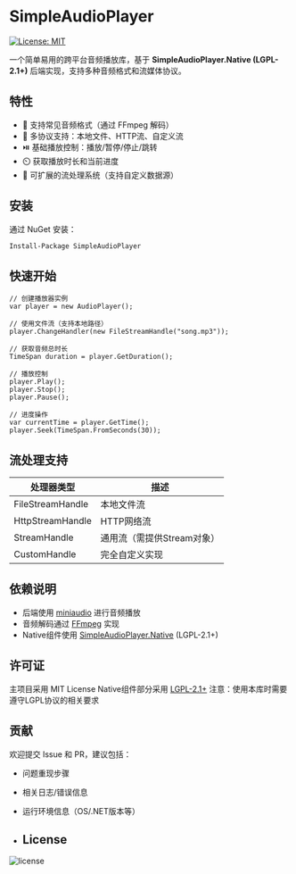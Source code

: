 # SimpleAudioPlayer

[![License: MIT](https://img.shields.io/badge/License-MIT-yellow.svg)](https://opensource.org/licenses/MIT)

一个简单易用的跨平台音频播放库，基于 **SimpleAudioPlayer.Native (LGPL-2.1+)** 后端实现，支持多种音频格式和流媒体协议。

## 特性

- 🎵 支持常见音频格式（通过 FFmpeg 解码）
- 📁 多协议支持：本地文件、HTTP流、自定义流
- ⏯️ 基础播放控制：播放/暂停/停止/跳转
- ⏲️ 获取播放时长和当前进度
- 🔧 可扩展的流处理系统（支持自定义数据源）

## 安装

通过 NuGet 安装：
```bash
Install-Package SimpleAudioPlayer
```

## 快速开始
```
// 创建播放器实例
var player = new AudioPlayer();

// 使用文件流（支持本地路径）
player.ChangeHandler(new FileStreamHandle("song.mp3"));

// 获取音频总时长
TimeSpan duration = player.GetDuration();

// 播放控制
player.Play();
player.Stop();
player.Pause();

// 进度操作
var currentTime = player.GetTime();
player.Seek(TimeSpan.FromSeconds(30));
```

## 流处理支持

|处理器类型|描述|
|---------|----|
|FileStreamHandle|本地文件流|
|HttpStreamHandle|HTTP网络流|
|StreamHandle|通用流（需提供Stream对象）|
|CustomHandle|完全自定义实现|

## 依赖说明
- 后端使用 [miniaudio](https://github.com/mackron/miniaudio) 进行音频播放
- 音频解码通过 [FFmpeg](https://ffmpeg.org/) 实现
- Native组件使用 [SimpleAudioPlayer.Native](https://github.com/j4587698/SimpleAudioPlayer.Native) (LGPL-2.1+)

## 许可证
主项目采用 MIT License
Native组件部分采用 [LGPL-2.1+](https://www.gnu.org/licenses/old-licenses/lgpl-2.1.html)
注意：使用本库时需要遵守LGPL协议的相关要求

## 贡献
欢迎提交 Issue 和 PR，建议包括：

- 问题重现步骤
- 相关日志/错误信息
- 运行环境信息（OS/.NET版本等）

- ## License 
![license](https://img.shields.io/github/license/j4587698/SimpleAudioPlayer)
